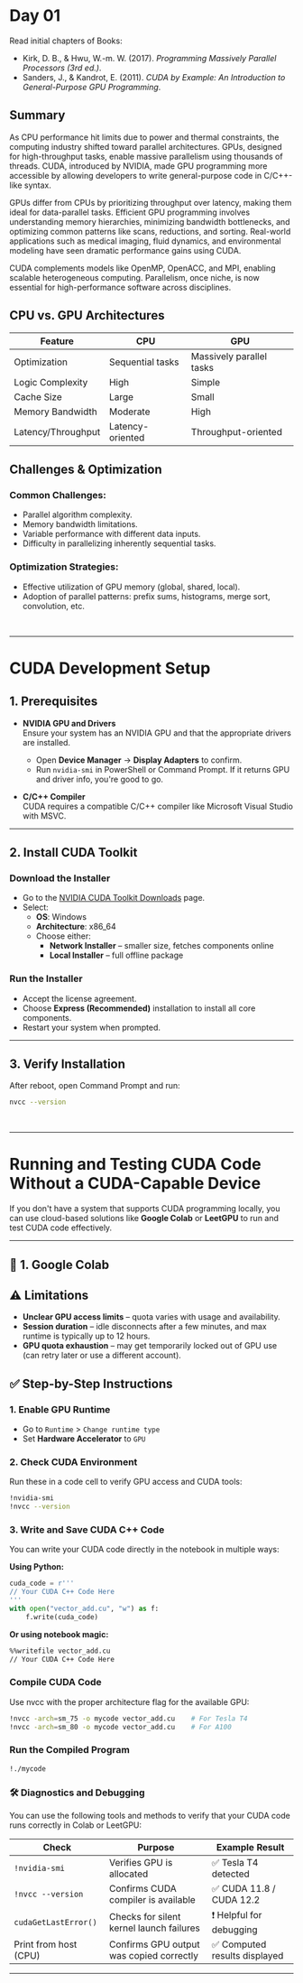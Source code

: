 # Day 01

Read initial chapters of Books: 
- Kirk, D. B., & Hwu, W.-m. W. (2017). *Programming Massively Parallel Processors (3rd ed.)*.
- Sanders, J., & Kandrot, E. (2011). *CUDA by Example: An Introduction to General-Purpose GPU Programming*.


## Summary
As CPU performance hit limits due to power and thermal constraints, the computing industry shifted toward parallel architectures. GPUs, designed for high-throughput tasks, enable massive parallelism using thousands of threads. CUDA, introduced by NVIDIA, made GPU programming more accessible by allowing developers to write general-purpose code in C/C++-like syntax.

GPUs differ from CPUs by prioritizing throughput over latency, making them ideal for data-parallel tasks. Efficient GPU programming involves understanding memory hierarchies, minimizing bandwidth bottlenecks, and optimizing common patterns like scans, reductions, and sorting. Real-world applications such as medical imaging, fluid dynamics, and environmental modeling have seen dramatic performance gains using CUDA.

CUDA complements models like OpenMP, OpenACC, and MPI, enabling scalable heterogeneous computing. Parallelism, once niche, is now essential for high-performance software across disciplines.

## CPU vs. GPU Architectures
| Feature           | CPU                           | GPU                             |
|-------------------|-------------------------------|---------------------------------|
| Optimization      | Sequential tasks              | Massively parallel tasks        |
| Logic Complexity  | High                          | Simple                          |
| Cache Size        | Large                         | Small                           |
| Memory Bandwidth  | Moderate                      | High                            |
| Latency/Throughput| Latency-oriented              | Throughput-oriented             |


## Challenges & Optimization
### Common Challenges:
- Parallel algorithm complexity.
- Memory bandwidth limitations.
- Variable performance with different data inputs.
- Difficulty in parallelizing inherently sequential tasks.

### Optimization Strategies:
- Effective utilization of GPU memory (global, shared, local).
- Adoption of parallel patterns: prefix sums, histograms, merge sort, convolution, etc. 

<br />

---

# CUDA Development Setup

## 1. Prerequisites

- **NVIDIA GPU and Drivers**  
  Ensure your system has an NVIDIA GPU and that the appropriate drivers are installed.  
  - Open **Device Manager** → **Display Adapters** to confirm.
  - Run `nvidia-smi` in PowerShell or Command Prompt. If it returns GPU and driver info, you're good to go.

- **C/C++ Compiler**  
  CUDA requires a compatible C/C++ compiler like Microsoft Visual Studio with MSVC.

---

## 2. Install CUDA Toolkit

### Download the Installer

- Go to the [NVIDIA CUDA Toolkit Downloads](https://developer.nvidia.com/cuda-downloads) page.
- Select:
  - **OS**: Windows
  - **Architecture**: x86_64
  - Choose either:
    - **Network Installer** – smaller size, fetches components online
    - **Local Installer** – full offline package

### Run the Installer

- Accept the license agreement.
- Choose **Express (Recommended)** installation to install all core components.
- Restart your system when prompted.

---

## 3. Verify Installation

After reboot, open Command Prompt and run:
```bash
nvcc --version
```

<br />

---
# Running and Testing CUDA Code Without a CUDA-Capable Device

If you don't have a system that supports CUDA programming locally, you can use cloud-based solutions like **Google Colab** or **LeetGPU** to run and test CUDA code effectively.

---

## 🚀 1. Google Colab

## ⚠️ Limitations
- **Unclear GPU access limits** – quota varies with usage and availability.
- **Session duration** – idle disconnects after a few minutes, and max runtime is typically up to 12 hours.
- **GPU quota exhaustion** – may get temporarily locked out of GPU use (can retry later or use a different account).

## ✅ Step-by-Step Instructions

### 1. Enable GPU Runtime
- Go to `Runtime` > `Change runtime type`
- Set **Hardware Accelerator** to `GPU`

### 2. Check CUDA Environment
Run these in a code cell to verify GPU access and CUDA tools:
```bash
!nvidia-smi
!nvcc --version
```

### 3. Write and Save CUDA C++ Code

You can write your CUDA code directly in the notebook in multiple ways:

**Using Python:**
```python
cuda_code = r'''
// Your CUDA C++ Code Here
'''
with open("vector_add.cu", "w") as f:
    f.write(cuda_code)
```

**Or using notebook magic:**
```bash
%%writefile vector_add.cu
// Your CUDA C++ Code Here
```

### Compile CUDA Code

Use nvcc with the proper architecture flag for the available GPU:

```bash
!nvcc -arch=sm_75 -o mycode vector_add.cu    # For Tesla T4
!nvcc -arch=sm_80 -o mycode vector_add.cu    # For A100
```

### Run the Compiled Program
```bash
!./mycode
```

### 🛠️ Diagnostics and Debugging

You can use the following tools and methods to verify that your CUDA code runs correctly in Colab or LeetGPU:

| **Check**             | **Purpose**                              | **Example Result**            |
|-----------------------|-------------------------------------------|-------------------------------|
| `!nvidia-smi`         | Verifies GPU is allocated                 | ✅ Tesla T4 detected           |
| `!nvcc --version`     | Confirms CUDA compiler is available       | ✅ CUDA 11.8 / CUDA 12.2       |
| `cudaGetLastError()`  | Checks for silent kernel launch failures  | ❗ Helpful for debugging        |
| Print from host (CPU) | Confirms GPU output was copied correctly  | ✅ Computed results displayed  |

---

